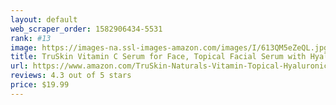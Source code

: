 ```yaml
---
layout: default 
﻿web_scraper_order: 1582906434-5531
rank: #13
image: https://images-na.ssl-images-amazon.com/images/I/613QM5eZeQL.jpg
title: TruSkin Vitamin C Serum for Face, Topical Facial Serum with Hyaluronic Acid, Vitamin E, 1 fl oz
url: https://www.amazon.com/TruSkin-Naturals-Vitamin-Topical-Hyaluronic/dp/B01M4MCUAF/ref=zg_mw_beauty_13?_encoding=UTF8&psc=1&refRID=3TZEQS81A9Z428JNZMKD
reviews: 4.3 out of 5 stars
price: $19.99 
---
```


